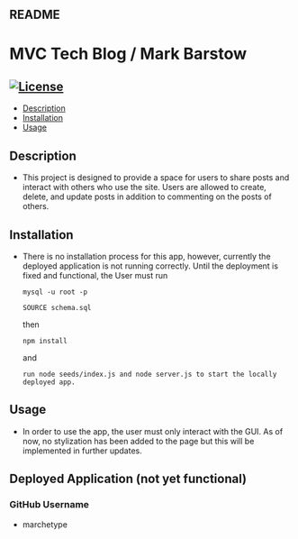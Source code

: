 ## README
  # MVC Tech Blog / Mark Barstow
  ## [![License](https://img.shields.io/badge/License-MIT-coral.svg)](https://opensource.org/licenses/MIT)
  - [Description](#description)
  - [Installation](#installation)
  - [Usage](#usage)
  
  ## Description
  - This project is designed to provide a space for users to share posts and interact with others who use the site. Users are allowed to create, delete, and update posts in addition to commenting on the posts of others.
  ## Installation
  - There is no installation process for this app, however, currently the deployed application is not running correctly. Until the deployment is fixed and functional, the User must run 

        mysql -u root -p

        SOURCE schema.sql

    then
  
        npm install 
    
    and 
    
        run node seeds/index.js and node server.js to start the locally deployed app.
  ## Usage
  - In order to use the app, the user must only interact with the GUI. As of now, no stylization has been added to the page but this will be implemented in further updates.

  ## Deployed Application (not yet functional)

  ### GitHub Username
  - marchetype

